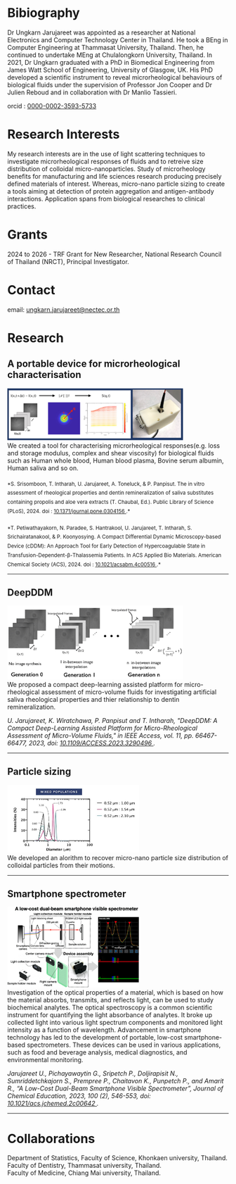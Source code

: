 
# Bibiography

Dr Ungkarn Jarujareet was appointed as a researcher at National Electronics and Computer Technology Center in Thailand. He took a BEng in Computer Engineering at Thammasat University, Thailand. Then, he continued to undertake MEng at Chulalongkorn University, Thailand. In 2021, Dr Ungkarn graduated with a PhD in Biomedical Engineering from James Watt School of Engineering, University of Glasgow, UK. His PhD developed a scientific instrument to reveal microrheological behaviours of biological fluids under the supervision of Professor Jon Cooper and Dr Julien Reboud and in collaboration with Dr Manlio Tassieri.

orcid : <a href="https://orcid.org/0000-0002-3593-5733"> 0000-0002-3593-5733 </a>

# Research Interests
My research interests are in the use of light scattering techniques to investigate microrheological responses of fluids and to retreive size distribution of colloidal micro-nanoparticles. Study of microrheology benefits for manufacturing and life sciences research producing precisely defined materials of interest. Whereas, micro-nano particle sizing to create a tools aiming at detection of protein aggregation and antigen-antibody interactions. Application spans from biological researches to clinical practices.

# Grants
2024 to 2026 - TRF Grant for New Researcher, National Research Council of Thailand (NRCT), Principal Investigator.

# Contact
email: ungkarn.jarujareet@nectec.or.th

# Research
## A portable device for microrheological characterisation
<img src="img/device1.jpg" width="400"> <br/>
We created a tool for characterising microrheological responses(e.g. loss and storage modulus, complex and shear viscosity) for biological fluids such as Human whole blood, Human blood plasma, Bovine serum albumin, Human saliva and so on.


<sub>
*S. Srisomboon, T. Intharah, U. Jarujareet, A. Toneluck, & P. Panpisut. The in vitro assessment of rheological properties and dentin remineralization of saliva substitutes containing propolis and aloe vera extracts (T. Chaubal, Ed.). Public Library of Science (PLoS), 2024. doi : <a href="https://doi.org/10.1371/journal.pone.0304156"> 10.1371/journal.pone.0304156 </a>.*
</sub>
<br></br>
<sub>
*T. Petiwathayakorn, N. Paradee, S. Hantrakool, U. Jarujareet, T. Intharah, S. Srichairatanakool, & P. Koonyosying. A Compact Differential Dynamic Microscopy-based Device (cDDM): An Approach Tool for Early Detection of Hypercoagulable State in Transfusion-Dependent-β-Thalassemia Patients. In ACS Applied Bio Materials. American Chemical Society (ACS), 2024. doi : <a href="https://doi.org/10.1021/acsabm.4c00516"> 10.1021/acsabm.4c00516 </a>.*
</sub>

---
## DeepDDM
<img src="img/DeepDDM.jpg" width="400"> <br/>
We proposed a compact deep-learning assisted platform for micro-rheological assessment of micro-volume fluids for investigating artificial saliva rheological properties and thier relationship to dentin remineralization.

*U. Jarujareet, K. Wiratchawa, P. Panpisut and T. Intharah, "DeepDDM: A Compact Deep-Learning Assisted Platform for Micro-Rheological Assessment of Micro-Volume Fluids," in IEEE Access, vol. 11, pp. 66467-66477, 2023, doi: <a href="https://doi.org/10.1109/ACCESS.2023.3290496"> 10.1109/ACCESS.2023.3290496 </a>.*



---
## Particle sizing
<img src="img/particle_sizing.jpg" width="300"> <br/>
We developed an alorithm to recover micro-nano particle size distribution of colloidal particles from their motions.

---
## Smartphone spectrometer
<img src="img/spectro.png" width="300"> <br/>
Investigation of the optical properties of a material, which is based on how the material absorbs, transmits, and reflects light, can be used to study biochemical analytes. The optical spectroscopy is a common scientific instrument for quantifying the light absorbance of analytes. It broke up collected light into various light spectrum components and monitored light intensity as a function of wavelength. 
Advancement in smartphone technology has led to the development of portable, low-cost smartphone-based spectrometers. These devices can be used in various applications, such as food and beverage analysis, medical diagnostics, and environmental monitoring.

*Jarujareet U., Pichayawaytin G., Sripetch P., Doljirapisit N., Sumriddetchkajorn S., Prempree P., Chaitavon K., Punpetch P., and Amarit R., “A Low-Cost Dual-Beam Smartphone Visible Spectrometer”, Journal of Chemical Education, 2023, 100 (2), 546-553, doi: <a href="https://doi.org/10.1021/acs.jchemed.2c00642"> 10.1021/acs.jchemed.2c00642 </a>.*

---
# Collaborations
Department of Statistics, Faculty of Science, Khonkaen university, Thailand. <br/>
Faculty of Dentistry, Thammasat university, Thailand. <br/>
Faculty of Medicine, Chiang Mai university, Thailand. <br/>





